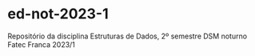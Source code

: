 # ed-not-2023-1
Repositório da disciplina Estruturas de Dados, 2º semestre DSM noturno Fatec Franca 2023/1
